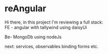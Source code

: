 # reAngular

Hi there, in this project I'm reviewing a full stack:
<br/>
FE - angular with tallywind using daisyUi
<br/>

Be- MongoDb using nodeJs
<br/>

next: services, observables binding forms etc.

